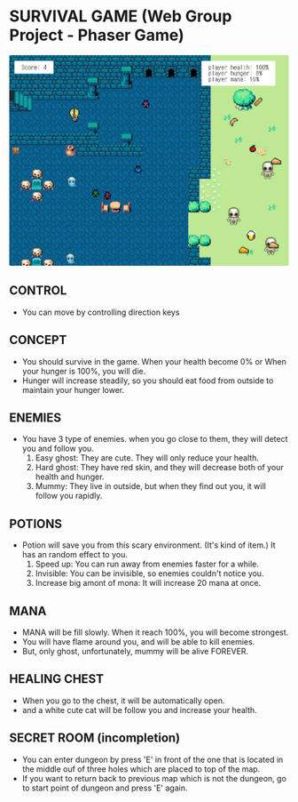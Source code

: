 # SURVIVAL GAME (Web Group Project - Phaser Game) 
![sampleImg](/sample.PNG)
## CONTROL

- You can move by controlling direction keys


## CONCEPT

- You should survive in the game. When your health become 0% or When your hunger is 100%, you will die.
- Hunger will increase steadily, so you should eat food from outside to maintain your hunger lower.


## ENEMIES

- You have 3 type of enemies. when you go close to them, they will detect you and follow you.
    1) Easy ghost: They are cute. They will only reduce your health.
    2) Hard ghost: They have red skin, and they will decrease both of your health and hunger.
    3) Mummy: They live in outside, but when they find out you, it will follow you rapidly.


## POTIONS

- Potion will save you from this scary environment. (It's kind of item.)
  It has an random effect to you.
    1) Speed up: You can run away from enemies faster for a while.
    2) Invisible: You can be invisible, so enemies couldn't notice you.
    3) Increase big amont of mona: It will increase 20 mana at once.


## MANA

- MANA will be fill slowly. When it reach 100%, you will become strongest.
- You will have flame around you, and will be able to kill enemies.
- But, only ghost, unfortunately, mummy will be alive FOREVER.


## HEALING CHEST

- When you go to the chest, it will be automatically open.
- and a white cute cat will be follow you and increase your health. 


## SECRET ROOM (incompletion)

- You can enter dungeon by press 'E' in front of the one that is located in the middle ouf of three holes
  which are placed to top of the map.
- If you want to return back to previous map which is not the dungeon, go to start point of dungeon and press 'E' again.
